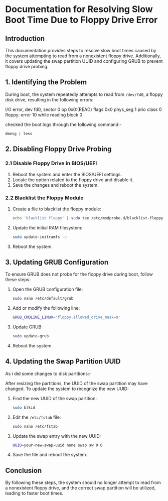 # Documentation for Resolving Slow Boot Time Due to Floppy Drive Error

## Introduction

This documentation provides steps to resolve slow boot times caused by the system attempting to read from a nonexistent floppy drive. Additionally, it covers updating the swap partition UUID and configuring GRUB to prevent floppy drive probing.

## 1. Identifying the Problem

During boot, the system repeatedly attempts to read from `/dev/fd0`, a floppy disk drive, resulting in the following errors: 

I/O error, dev fd0, sector 0 op 0x0:(READ) flags 0x0 phys_seg 1 prio class 0
floppy: error 10 while reading block 0

checked the boot logs through the following command:-
```
dmesg | less
```


## 2. Disabling Floppy Drive Probing

### 2.1 Disable Floppy Drive in BIOS/UEFI

1. Reboot the system and enter the BIOS/UEFI settings.  
2. Locate the option related to the floppy drive and disable it.  
3. Save the changes and reboot the system.

### 2.2 Blacklist the Floppy Module

1. Create a file to blacklist the floppy module:  
    ```bash
    echo 'blacklist floppy' | sudo tee /etc/modprobe.d/blacklist-floppy.conf
    ```
2. Update the initial RAM filesystem:  
    ```bash
    sudo update-initramfs -u
    ```
3. Reboot the system.

## 3. Updating GRUB Configuration

To ensure GRUB does not probe for the floppy drive during boot, follow these steps:

1. Open the GRUB configuration file:  
    ```bash
    sudo nano /etc/default/grub
    ```
2. Add or modify the following line:  
    ```bash
    GRUB_CMDLINE_LINUX='floppy.allowed_drive_mask=0'
    ```
3. Update GRUB:  
    ```bash
    sudo update-grub
    ```
4. Reboot the system.

## 4. Updating the Swap Partition UUID
As i did some changes to disk partitions:-
 
After resizing the partitions, the UUID of the swap partition may have changed. To update the system to recognize the new UUID:

1. Find the new UUID of the swap partition:  
    ```bash
    sudo blkid
    ```
2. Edit the `/etc/fstab` file:  
    ```bash
    sudo nano /etc/fstab
    ```
3. Update the swap entry with the new UUID:  
    ```bash
    UUID=your-new-swap-uuid none swap sw 0 0
    ```
4. Save the file and reboot the system.

## Conclusion

By following these steps, the system should no longer attempt to read from a nonexistent floppy drive, and the correct swap partition will be utilized, leading to faster boot times.
